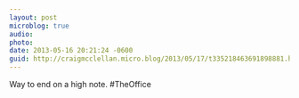```yaml
---
layout: post
microblog: true
audio: 
photo: 
date: 2013-05-16 20:21:24 -0600
guid: http://craigmcclellan.micro.blog/2013/05/17/t335218463691898881.html
---
```

Way to end on a high note. #TheOffice
